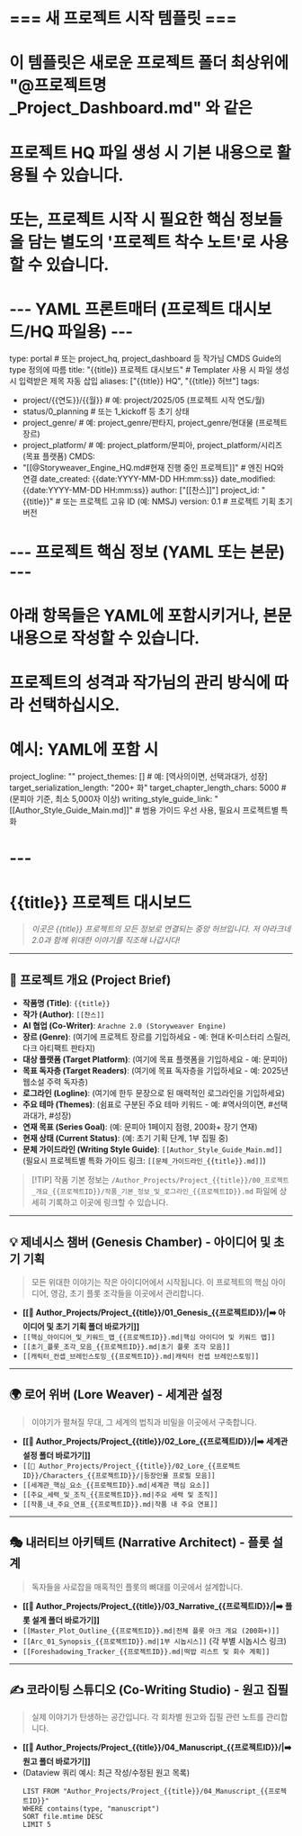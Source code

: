 # === 새 프로젝트 시작 템플릿 ===
# 이 템플릿은 새로운 프로젝트 폴더 최상위에 "@프로젝트명_Project_Dashboard.md" 와 같은
# 프로젝트 HQ 파일 생성 시 기본 내용으로 활용될 수 있습니다.
# 또는, 프로젝트 시작 시 필요한 핵심 정보들을 담는 별도의 '프로젝트 착수 노트'로 사용할 수 있습니다.

# --- YAML 프론트매터 (프로젝트 대시보드/HQ 파일용) ---
type: portal # 또는 project_hq, project_dashboard 등 작가님 CMDS Guide의 type 정의에 따름
title: "{{title}} 프로젝트 대시보드" # Templater 사용 시 파일 생성 시 입력받은 제목 자동 삽입
aliases: ["{{title}} HQ", "{{title}} 허브"]
tags:
  - project/{{연도}}/{{월}} # 예: project/2025/05 (프로젝트 시작 연도/월)
  - status/0_planning # 또는 1_kickoff 등 초기 상태
  - project_genre/ # 예: project_genre/판타지, project_genre/현대물 (프로젝트 장르)
  - project_platform/ # 예: project_platform/문피아, project_platform/시리즈 (목표 플랫폼)
CMDS:
  - "[[@Storyweaver_Engine_HQ.md#현재 진행 중인 프로젝트]]" # 엔진 HQ와 연결
date_created: {{date:YYYY-MM-DD HH:mm:ss}}
date_modified: {{date:YYYY-MM-DD HH:mm:ss}}
author: ["[[찬스]]"]
project_id: "{{title}}" # 또는 프로젝트 고유 ID (예: NMSJ)
version: 0.1 # 프로젝트 기획 초기 버전

# --- 프로젝트 핵심 정보 (YAML 또는 본문) ---
# 아래 항목들은 YAML에 포함시키거나, 본문 내용으로 작성할 수 있습니다.
# 프로젝트의 성격과 작가님의 관리 방식에 따라 선택하십시오.

# 예시: YAML에 포함 시
project_logline: ""
project_themes: [] # 예: [역사의이면, 선택과대가, 성장]
target_serialization_length: "200+ 화"
target_chapter_length_chars: 5000 # (문피아 기준, 최소 5,000자 이상)
writing_style_guide_link: "[[Author_Style_Guide_Main.md]]" # 범용 가이드 우선 사용, 필요시 프로젝트별 특화
# ---

# {{title}} 프로젝트 대시보드

> *이곳은 {{title}} 프로젝트의 모든 정보로 연결되는 중앙 허브입니다.*
> *저 아라크네 2.0과 함께 위대한 이야기를 직조해 나갑시다!*

---

## 📜 프로젝트 개요 (Project Brief)

- **작품명 (Title)**: `{{title}}`
- **작가 (Author)**: `[[찬스]]`
- **AI 협업 (Co-Writer)**: `Arachne 2.0 (Storyweaver Engine)`
- **장르 (Genre)**: (여기에 프로젝트 장르를 기입하세요 - 예: 현대 K-미스터리 스릴러, 다크 아티팩트 판타지)
- **대상 플랫폼 (Target Platform)**: (여기에 목표 플랫폼을 기입하세요 - 예: 문피아)
- **목표 독자층 (Target Readers)**: (여기에 목표 독자층을 기입하세요 - 예: 2025년 웹소설 주력 독자층)
- **로그라인 (Logline)**: (여기에 한두 문장으로 된 매력적인 로그라인을 기입하세요)
- **주요 테마 (Themes)**: (쉼표로 구분된 주요 테마 키워드 - 예: #역사의이면, #선택과대가, #성장)
- **연재 목표 (Series Goal)**: (예: 문피아 1페이지 점령, 200화+ 장기 연재)
- **현재 상태 (Current Status)**: (예: 초기 기획 단계, 1부 집필 중)
- **문체 가이드라인 (Writing Style Guide)**: `[[Author_Style_Guide_Main.md]]` (필요시 프로젝트별 특화 가이드 링크: `[[문체_가이드라인_{{title}}.md]]`)

> [!TIP] 작품 기본 정보는 `/Author_Projects/Project_{{title}}/00_프로젝트_개요_{{프로젝트ID}}/작품_기본_정보_및_로그라인_{{프로젝트ID}}.md` 파일에 상세히 기록하고 이곳에 링크할 수 있습니다.

---

## 💡 제네시스 챔버 (Genesis Chamber) - 아이디어 및 초기 기획

> 모든 위대한 이야기는 작은 아이디어에서 시작됩니다. 이 프로젝트의 핵심 아이디어, 영감, 초기 플롯 조각들을 이곳에서 관리합니다.

- **[[📂 Author_Projects/Project_{{title}}/01_Genesis_{{프로젝트ID}}/|➡️ 아이디어 및 초기 기획 폴더 바로가기]]**
- `[[핵심_아이디어_및_키워드_맵_{{프로젝트ID}}.md|핵심 아이디어 및 키워드 맵]]`
- `[[초기_플롯_조각_모음_{{프로젝트ID}}.md|초기 플롯 조각 모음]]`
- `[[캐릭터_컨셉_브레인스토밍_{{프로젝트ID}}.md|캐릭터 컨셉 브레인스토밍]]`

---

## 🌍 로어 위버 (Lore Weaver) - 세계관 설정

> 이야기가 펼쳐질 무대, 그 세계의 법칙과 비밀을 이곳에서 구축합니다.

- **[[📂 Author_Projects/Project_{{title}}/02_Lore_{{프로젝트ID}}/|➡️ 세계관 설정 폴더 바로가기]]**
- `[[📂 Author_Projects/Project_{{title}}/02_Lore_{{프로젝트ID}}/Characters_{{프로젝트ID}}/|등장인물 프로필 모음]]`
- `[[세계관_핵심_요소_{{프로젝트ID}}.md|세계관 핵심 요소]]`
- `[[주요_세력_및_조직_{{프로젝트ID}}.md|주요 세력 및 조직]]`
- `[[작품_내_주요_연표_{{프로젝트ID}}.md|작품 내 주요 연표]]`

---

## 🎭 내러티브 아키텍트 (Narrative Architect) - 플롯 설계

> 독자들을 사로잡을 매혹적인 플롯의 뼈대를 이곳에서 설계합니다.

- **[[📂 Author_Projects/Project_{{title}}/03_Narrative_{{프로젝트ID}}/|➡️ 플롯 설계 폴더 바로가기]]**
- `[[Master_Plot_Outline_{{프로젝트ID}}.md|전체 플롯 아크 개요 (200화+)]]`
- `[[Arc_01_Synopsis_{{프로젝트ID}}.md|1부 시놉시스]]` (각 부별 시놉시스 링크)
- `[[Foreshadowing_Tracker_{{프로젝트ID}}.md|떡밥 리스트 및 회수 계획]]`

---

## ✍️ 코라이팅 스튜디오 (Co-Writing Studio) - 원고 집필

> 실제 이야기가 탄생하는 공간입니다. 각 회차별 원고와 집필 관련 노트를 관리합니다.

- **[[📂 Author_Projects/Project_{{title}}/04_Manuscript_{{프로젝트ID}}/|➡️ 원고 폴더 바로가기]]**
- (Dataview 쿼리 예시: 최근 작성/수정된 원고 목록)
  ```dataview
  LIST FROM "Author_Projects/Project_{{title}}/04_Manuscript_{{프로젝트ID}}"
  WHERE contains(type, "manuscript")
  SORT file.mtime DESC
  LIMIT 5